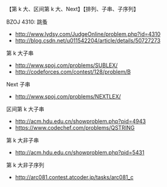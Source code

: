 【第 k 大、区间第 k 大、Next】【排列、子串、子序列】

BZOJ 4310: 跳蚤
- http://www.lydsy.com/JudgeOnline/problem.php?id=4310
- http://blog.csdn.net/u011542204/article/details/50727273

第 k 大子串
- http://www.spoj.com/problems/SUBLEX/
- http://codeforces.com/contest/128/problem/B

Next 子串
- http://www.spoj.com/problems/NEXTLEX/

区间第 k 大子串
- http://acm.hdu.edu.cn/showproblem.php?pid=4943
- https://www.codechef.com/problems/QSTRING

第 k 大非子串
- http://acm.hdu.edu.cn/showproblem.php?pid=5431

第 k 大非子序列
- http://arc081.contest.atcoder.jp/tasks/arc081_c
